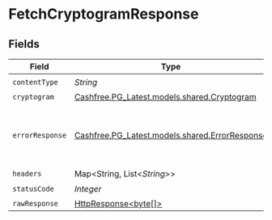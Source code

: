 # FetchCryptogramResponse


## Fields

| Field                                                                                                                    | Type                                                                                                                     | Required                                                                                                                 | Description                                                                                                              |
| ------------------------------------------------------------------------------------------------------------------------ | ------------------------------------------------------------------------------------------------------------------------ | ------------------------------------------------------------------------------------------------------------------------ | ------------------------------------------------------------------------------------------------------------------------ |
| `contentType`                                                                                                            | *String*                                                                                                                 | :heavy_check_mark:                                                                                                       | N/A                                                                                                                      |
| `cryptogram`                                                                                                             | [Cashfree.PG_Latest.models.shared.Cryptogram](../../models/shared/Cryptogram.md)                                         | :heavy_minus_sign:                                                                                                       | OK                                                                                                                       |
| `errorResponse`                                                                                                          | [Cashfree.PG_Latest.models.shared.ErrorResponse](../../models/shared/ErrorResponse.md)                                   | :heavy_minus_sign:                                                                                                       | Any bad or invalid request will lead to following error object                                                           |
| `headers`                                                                                                                | Map<String, List<*String*>>                                                                                              | :heavy_minus_sign:                                                                                                       | N/A                                                                                                                      |
| `statusCode`                                                                                                             | *Integer*                                                                                                                | :heavy_check_mark:                                                                                                       | N/A                                                                                                                      |
| `rawResponse`                                                                                                            | [HttpResponse<byte[]>](https://docs.oracle.com/en/java/javase/11/docs/api/java.net.http/java/net/http/HttpResponse.html) | :heavy_minus_sign:                                                                                                       | N/A                                                                                                                      |